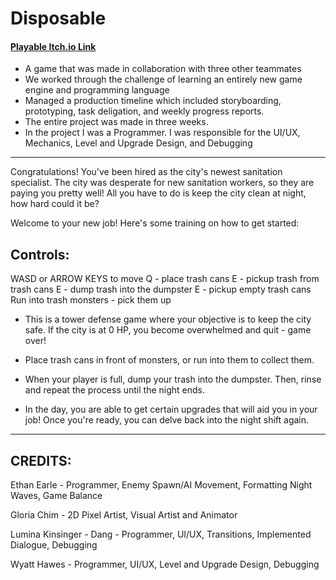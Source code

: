 # Disposable
#### [Playable Itch.io Link](https://metatoshi.itch.io/disposable)

- A game that was made in collaboration with three other teammates
- We worked through the challenge of learning an entirely new game 
engine and programming language
- Managed a production timeline which included storyboarding, prototyping, task deligation, 
and weekly progress reports.
- The entire project was made in three weeks.
- In the project I was a Programmer. I was responsible for the UI/UX, Mechanics, Level and Upgrade Design, and Debugging

_______________________________________________________

Congratulations! You've been hired as the city's newest sanitation specialist. The city was desperate for new sanitation workers, so they are paying you pretty well!
All you have to do is keep the city clean at night, how hard could it be?


Welcome to your new job! Here's some training on how to get started:

Controls:
---

WASD or ARROW KEYS to move
Q  -  place trash cans
E  -  pickup trash from trash cans
E  -  dump trash into the dumpster
E  -  pickup empty trash cans
Run into trash monsters -  pick them up

- This is a tower defense game where your objective is to keep the city safe. If the city is at 0 HP, you become overwhelmed and quit - game over!

- Place trash cans in front of monsters, or run into them to collect them.
  
- When your player is full, dump your trash into the dumpster. Then, rinse and repeat the process until the night ends. 

- In the day, you are able to get certain upgrades that will aid you in your job! Once you're ready, you can delve back into the night shift again.


_______________________________________________________

CREDITS:
---
Ethan Earle - Programmer, Enemy Spawn/AI Movement, Formatting Night Waves, Game Balance

Gloria Chim - 2D Pixel Artist, Visual Artist and Animator

Lumina Kinsinger - Dang - Programmer,  UI/UX, Transitions, Implemented Dialogue, Debugging

Wyatt Hawes - Programmer, UI/UX, Level and Upgrade Design, Debugging

